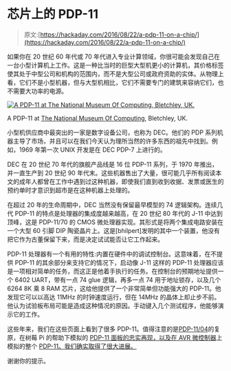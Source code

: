 # 芯片上的 PDP-11

> 原文:[https://hackaday.com/2016/08/22/a-pdp-11-on-a-chip/](https://hackaday.com/2016/08/22/a-pdp-11-on-a-chip/)

如果你在 20 世纪 60 年代或 70 年代进入专业计算领域，你很可能会发现自己在一台小型计算机上工作。这是一种比当时的巨型大型机更小的计算机，其价格标签使其处于中型公司和机构的范围内，而不是大型公司或政府资助的实体。从物理上看，它们不是小型机器，但与大型机相比，它们不需要专门的建筑来容纳它们，也不需要大功率的电源。

[![A PDP-11 at The National Museum Of Computing, Bletchley, UK.](../Images/74456ace6e76630274a4dc18a461d028.png)](https://hackaday.com/wp-content/uploads/2016/08/full-size-pdp11.jpg)

A PDP-11 at [The National Museum Of Computing](http://www.tnmoc.org/), Bletchley, UK.

小型机供应商中最突出的一家是数字设备公司，也称为 DEC。他们的 PDP 系列机器主导了市场，并且可以在我们今天认为理所当然的许多东西的祖先中找到。例如，1969 年第一次 UNIX 开发是在 DEC PDP-7 上进行的。

DEC 在 20 世纪 70 年代的旗舰产品线是 16 位 PDP-11 系列，于 1970 年推出，并一直生产到 20 世纪 90 年代末。这些机器售出了大量，很可能几乎所有阅读本文的成年人都曾在工作中遇到过这种机器，即使我们直到收到收据、发票或医生的预约单时才意识到超市是在这种机器上处理的。

在超过 20 年的生命周期中，DEC 当然没有保留最早模型的 74 逻辑架构。连续几代 PDP-11 的特点是处理器的集成度越来越高，在 20 世纪 80 年代的 J-11 中达到顶峰，这是 PDP-11/70 的 CMOS 微处理器实现。其形式是将两个集成电路安装在一个大型 60 引脚 DIP 陶瓷晶片上。这是[bhilpert]发明的其中一个装置，他没有把它作为古董保留下来，而是决定试试能否让它工作起来。

PDP-11 处理器有一个有用的特性:内置在硬件中的调试控制台。这意味着，在不提供 PDP-11 的其余部分来支持它的情况下，启动像 J-11 这样的 PDP-11 处理器应该是一项相对简单的任务，而这正是他着手执行的任务。在控制台的预期地址提供一个 6402 UART，带有一点 74 glue 逻辑，再多一点 74 用于地址锁存，以及几个 6264 8K 乘 8 RAM 芯片，这给他提供了一个非常简单但功能强大的 PDP-11。他发现它可以以高达 11MHz 的时钟速度运行，但在 14MHz 的晶体上却止步不前。他认为试验板布局可能是造成这种情况的原因。手动键入几个测试程序，他能够演示它的工作。

这些年来，我们在这些页面上看到了很多 PDP-11。值得注意的是[PDP-11/04](http://hackaday.com/2015/04/08/restoring-a-vintage-pdp-1104-computer/)的复原，在树莓 Pi 的帮助下模拟的 [PDP-11 面板的忠实再现，以及在 AVR 微控制器](http://hackaday.com/2015/12/12/turning-a-pi-into-a-pdp/)上模拟的整个 [PDP-11。我们确实取得了很大进展。](http://hackaday.com/2014/01/24/minicomputers-on-microcontrollers/)

谢谢你的提示。